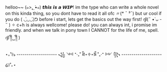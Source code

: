 helloo~~ (๑>؂•̀๑)
𝙩𝙝𝙞𝙨 𝙞𝙨 𝙖 𝙒𝙄𝙋!
im the type who can write a whole novel on this kinda thing, so you dont have to read it all ofc 〃(* ¯ ³¯) but ur cool if you do ( ◡̀_◡́)ᕤ
before i start, lets get the basics out the way first! ദ്ദി(˵ •̀ ᴗ - ˵ ) ✧
c+h is always wellcome! please do! you can always int, i promise im friendly. and when we talk in pony town  I CANNOT for the life of me, spell. ദ്ദി ༎ຶ‿༎ຶ )

⋆｡˚꒰ঌ -------------------- ꧁ ༺ ⁺‧₊˚ ཐི⋆♱⋆ཋྀ ˚₊‧⁺ ༻ ꧂ -------------------- ໒꒱˚｡⋆
